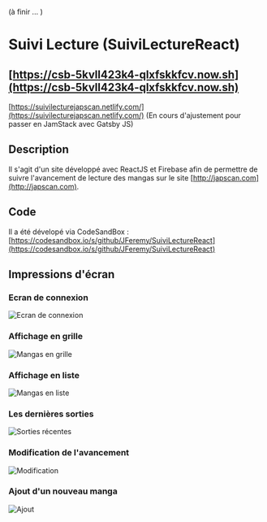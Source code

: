 (à finir ... )

# Suivi Lecture (SuiviLectureReact)
[https://csb-5kvll423k4-qlxfskkfcv.now.sh](https://csb-5kvll423k4-qlxfskkfcv.now.sh) 
---
[https://suivilecturejapscan.netlify.com/](https://suivilecturejapscan.netlify.com/) (En cours d'ajustement pour passer en JamStack avec Gatsby JS)

## Description
Il s'agit d'un site développé avec ReactJS et Firebase afin de permettre de suivre l'avancement de lecture des mangas sur le site [http://japscan.com](http://japscan.com).

## Code
Il a été dévelopé via CodeSandBox : [https://codesandbox.io/s/github/JFeremy/SuiviLectureReact](https://codesandbox.io/s/github/JFeremy/SuiviLectureReact)

## Impressions d'écran
### Ecran de connexion
![Ecran de connexion](https://firebasestorage.googleapis.com/v0/b/scanmanga-8152c.appspot.com/o/Screen_0_Connexion.PNG?alt=media&token=cb7802ee-9eb5-4180-a1aa-a33cff94d2b0)

### Affichage en grille
![Mangas en grille](https://firebasestorage.googleapis.com/v0/b/scanmanga-8152c.appspot.com/o/Screen_1_Grid.PNG?alt=media&token=e6e4becc-226d-4029-88cc-924af41db925)

### Affichage en liste
![Mangas en liste](https://firebasestorage.googleapis.com/v0/b/scanmanga-8152c.appspot.com/o/Screen_2_List.PNG?alt=media&token=b1a88591-90d0-496c-b745-3bf864563ab2)

### Les dernières sorties
![Sorties récentes](https://firebasestorage.googleapis.com/v0/b/scanmanga-8152c.appspot.com/o/Screen_3_Release.PNG?alt=media&token=3334e5e9-9124-4703-8560-0a69d3673600)

### Modification de l'avancement
![Modification](https://firebasestorage.googleapis.com/v0/b/scanmanga-8152c.appspot.com/o/Screen_4_Chapter.PNG?alt=media&token=948aca67-e550-4cfd-a41e-e77750e6bd61)

### Ajout d'un nouveau manga
![Ajout](https://firebasestorage.googleapis.com/v0/b/scanmanga-8152c.appspot.com/o/Screen_5_Add.PNG?alt=media&token=e7323b11-bf63-4bdc-9d36-487f76b38cb6)


